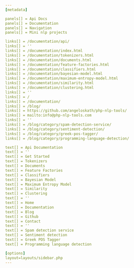 ```yaml
---
[metadata]

panels[] = Api Docs
panels[] = Documentation
panels[] = Navigation
panels[] = Mini nlp projects

links[] = /documentation/api/
links[] = ''
links[] = /documentation/index.html
links[] = /documentation/tokenizers.html
links[] = /documentation/documents.html
links[] = /documentation/feature-factories.html
links[] = /documentation/classifiers.html
links[] = /documentation/bayesian-model.html
links[] = /documentation/maximum-entropy-model.html
links[] = /documentation/similarity.html
links[] = /documentation/clustering.html
links[] = ''
links[] = /
links[] = /documentation/
links[] = /blog/
links[] = https://github.com/angeloskath/php-nlp-tools/
links[] = mailto:info@php-nlp-tools.com
links[] = ''
links[] = /blog/category/spam-detection-service/
links[] = /blog/category/sentiment-detection/
links[] = /blog/category/greek-pos-tagger/
links[] = /blog/category/programming-language-detection/

text[] = Api Documentation
text[] = ''
text[] = Get Started
text[] = Tokenizers
text[] = Documents
text[] = Feature Factories
text[] = Classifiers
text[] = Bayesian Model
text[] = Maximum Entropy Model
text[] = Similarity
text[] = Clustering
text[] = ''
text[] = Home
text[] = Documentation
text[] = Blog
text[] = Github
text[] = Contact
text[] = ''
text[] = Spam detection service
text[] = Sentiment detection
text[] = Greek POS Tagger
text[] = Programming language detection

[options]
layout=layouts/sidebar.php
---
```

